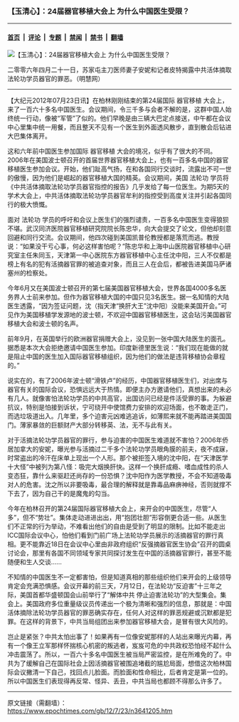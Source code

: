 ### 【玉清心】：24届器官移植大会上 为什么中国医生受限？

---

#### [首页](../../../..?n3641205) &nbsp;|&nbsp; [评论](../../../../../epoch-comment?n3641205) &nbsp;|&nbsp; [专题](../../../../../epoch-special?n3641205) &nbsp;|&nbsp; [禁闻](../../../../../epoch-news?n3641205) &nbsp;|&nbsp; [禁书](../../../../../books?n3641205) &nbsp;|&nbsp; [翻墙](https://github.com/gfw-breaker/nogfw/blob/master/README.md?n3641205)


<div><img alt="【玉清心】：24届器官移植大会上 为什么中国医生受限？" class="attachment-djy_600_400 size-djy_600_400 wp-post-image" src="https://i.epochtimes.com/assets/uploads/2012/07/1207222102211497-600x400.jpg"/>
<div class="caption">
 <p>
  二零零六年四月二十一日，苏家屯主刀医师妻子安妮和记者皮特揭露中共活体摘取法轮功学员器官的罪恶。（明慧网）
 </p>
</div></div><hr/><div class="post_content" id="artbody" itemprop="articleBody">
 <!-- article content begin -->
 <p>
  【大纪元2012年07月23日讯】在柏林刚刚结束的第24届国际
  <ok href="https://www.epochtimes.com/gb/tag/%E5%99%A8%E5%AE%98%E7%A7%BB%E6%A4%8D.html">
   器官移植
  </ok>
  大会上，来了一百六十多名中国医生。会议期间，令三千多与会者不解的是，这群中国人始终统一行动，像被“军管”了似的。他们早晚是由三辆大巴定点接送，中午都在会议中心里集中统一用餐，而且整天不见有一个医生到外面透风散步，直到散会后钻进大巴集体离开。
 </p>
 <p>
  这和六年前中国医生参加国际
  <ok href="https://www.epochtimes.com/gb/tag/%E5%99%A8%E5%AE%98%E7%A7%BB%E6%A4%8D.html">
   器官移植
  </ok>
  大会的境况，似乎有了很大的不同。2006年在美国波士顿召开的首届世界器官移植大会上，也有一百多名中国的器官移植医生参加会议。开始，他们趾高气扬，在和各国同行交谈时，流露出不可一世的傲慢，因为他们是崛起的器官移植大国的精英。会议期间，美国
  <ok href="https://www.epochtimes.com/gb/tag/%E6%B3%95%E8%BD%AE%E5%8A%9F.html">
   法轮功
  </ok>
  学员将《中共活体摘取法轮功学员器官指控的报告》几乎发给了每一位医生。为期5天的学术大会上，中共活体摘取法轮功学员器官牟利的指控受到高度关注并引起各国同行的极大愤慨。
 </p>
 <p>
  面对
  <ok href="https://www.epochtimes.com/gb/tag/%E6%B3%95%E8%BD%AE%E5%8A%9F.html">
   法轮功
  </ok>
  学员的呼吁和会议上医生们的强烈谴责，一百多名中国医生变得狼狈不堪。武汉同济医院器官移植研究院院长陈忠华，向大会提交了论文，但他却刻意回避和同行交流。会议期间，他四次碰到美国凯普伦教授都是落荒而逃。教授说：“如果没干亏心事，何必这样害怕呢？”陈忠华和上海中山医院器官移植中心研究室主任朱同玉，天津第一中心医院东方器官移植中心主任沈中阳，三人不仅都是榜上有名的犯有活摘器官罪的被追查对象，而且三人在会后，都被告进美国马萨诸塞州的检察处。
 </p>
 <p>
  今年6月又在美国波士顿召开的第七届美国器官移植大会，世界各国4000多名医务界人士前来参加。但作为器官移植大国的中国只见3名医生。据一名知情的大陆医生透露，“因为签证问题，沈（指天津“换肝大王”沈中阳）没能来美国开会。”可见作为美国移植学发源地的波士顿，不欢迎中国器官移植医生，这会玷污美国器官移植大会和波士顿的名声。
 </p>
 <p>
  前年9月，在英国举行的欧洲器官捐赠大会上，没见到一张中国大陆医生的面孔。据悉是本次大会拒绝邀请中国医生参加。印度新德里医生说：“我们现在能做的就是阻止中国的医生加入国际器官移植组织，因为他们的做法是违背移植协会章程的。”
 </p>
 <p>
  说实在的，有了2006年波士顿“滑铁卢”的经历，中国器官移植医生们，对出席与器官有关的国际会议，恐惧远远大于热情。即便主办方邀请他们，真想出来的未必有几人。就像害怕法轮功学员的中共高官，出国访问已经是件活受罪的事。为躲避抗议，特别是怕接到诉状，宁可绕开中使馆费力安排的欢迎场面，也不敢走正门，而选垃圾道出入。几年里，多个迫害元凶难逃追诉，如薄熙来就不能再踏进美国国门。薄家暴敛的巨额财产大部分转移英、法，无不与此有关。
 </p>
 <p>
  对于活摘法轮功学员器官的罪行，参与迫害的中国医生难道就不害怕？2006年侨居加拿大的安妮，曝光参与活摘过二千多个法轮功学员眼角膜的前夫，夜不成寐，时常盗出的冷汗在床单上现出一个人形。那个被拒签入境的沈中阳，在“天津医学十大怪”中被列为第八怪：吸完大烟换肝快。这样一个换肝成瘾、嗜血成性的杀人变态狂，靠什么来驱赶还尚存的一份恐惧？沈中阳作为医学教授，不会不知道吸毒对人的危害。沈之所以非要吸毒，最合理的解释就是靠毒品麻痹神经，否则就撑不下去了，因为自己干的是魔鬼的勾当。
 </p>
 <p>
  今年在柏林召开的第24届国际器官移植大会上，来开会的中国医生，尽管“人多”，但不“势壮”。集体走动进进出出，用“抱团壮胆”形容倒更合适一些。从医生们不正常的行为举动，不难看出他们的自由是受到了明显的限制。比如不能走出ICC国际会议中心，怕他们看到门前广场上法轮功学员展示的活摘器官的罪行真相。更不能靠近18日在会议中心里由非政府组织“反强摘器官医生协会”召开的圆桌讨论会，那里有各国不同领域专家共同探讨发生在中国的活摘器官罪行，甚至不能随便和生人交谈……
 </p>
 <p>
  不知情的中国医生不一定都害怕，但是知道真相的那些组织他们来开会的上级领导肯定会充满恐惧感。会议开幕的前三天，7月12日，在法轮功“反迫害”十三年之际，美国首都华盛顿国会山前举行了“解体中共 停止迫害法轮功”的大型集会。集会上。美国政府多位重量级议员传递出一个极为清晰和强烈的信息，那就是：中国活体摘除法轮功学员器官的罪恶确实存在，任何人对这样的罪恶规避或沉默都是犯罪。在这样的背景下，中共当局组团出来参加器官移植大会，是冒有很大风险的。
 </p>
 <p>
  岂止是紧张？中共太怕出事了！如果再有一位像安妮那样的人站出来曝光内幕，再有一个像王立军那样怀揣核心机密的叛逃者，岌岌可危的中共政权恐怕经不起什么冲击震荡了。所以，一百六十多名中国医生被当局严密监控，是在所难免的了。中共为了缓解自己在国际社会上因活摘器官被围追堵截的尴尬局面，想借这次柏林国际会议撇清一下自己，找回点儿脸面。而脸面和性命相比，后者肯定是第一位的。所以中国医生们表现得再反常、怪异、丢丑，中共当局也都顾不得那么许多了。
 </p>
 <p>
  <p>
   <p>
    <!-- article content end -->
    <div id="below_article_ad">
    </div>
   </p>
  </p>
 </p>
</div>


---

原文链接（需翻墙）：https://www.epochtimes.com/gb/12/7/23/n3641205.htm